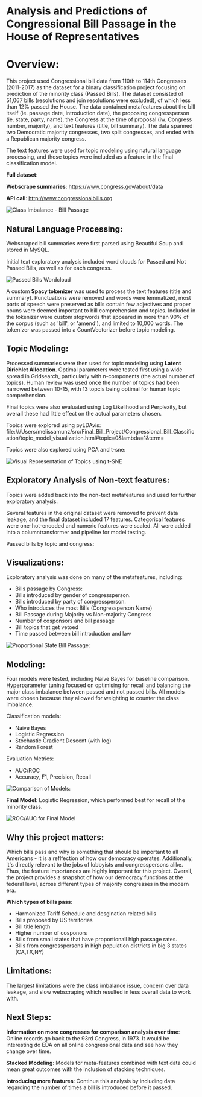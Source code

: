 # Analysis and Predictions of Congressional Bill Passage in the House of Representatives

# Overview:  
This project used Congressional bill data from 110th to 114th Congresses (2011-2017) as the dataset for a binary classification project focusing on prediction of the minority class (Passed Bills). The dataset consisted of 51,067 bills (resolutions and join resolutions were excluded), of which less than 12% passed the House. The data contained  metafeatures about the bill itself (ie. passage date, introduction date), the proposing congressperson (ie. state, party, name), the Congress at the time of proposal (iw. Congress number, majority), and  text features (title, bill summary). The data spanned two Democratic majority congresses, two split congresses, and ended with a Republican majority congress.

The text features were used for topic modeling using natural language processing, and those topics were included as a feature in the final classification model.

**Full dataset**:

**Webscrape summaries**: https://www.congress.gov/about/data

**API call**: http://www.congressionalbills.org

![Class Imbalance - Bill Passage](https://github.com/mellymillionz/Congressional_Bill_Passage_Analysis/blob/master/Visualizations/Bill_Split_2.png)

## Natural Language Processing:
Webscraped bill summaries were first parsed using Beautiful Soup and stored in MySQL.

Initial text exploratory analysis included word clouds for Passed and Not Passed Bills, as well as for each congress.

![Passed Bills Wordcloud](https://github.com/mellymillionz/Congressional_Bill_Passage_Analysis/blob/master/Visualizations/passed_wordcloud.png)

A custom **Spacy tokenizer** was used to process the text features (title and summary). Punctuations were removed and words were lemmatized, most parts of speech were preserved as bills contain few adjectives and proper nouns were deemed important to bill comprehension and topics. Included in the tokenizer were custom stopwords that appeared in more than 90% of the corpus (such as 'bill', or 'amend'), and limited to 10,000 words. The tokenizer was passed into a CountVectorizer before topic modeling.

## Topic Modeling: 
Processed summaries were then used for topic modeling using **Latent Dirichlet Allocation**. Optimal parameters were tested first using a wide spread in Gridsearch, particularly with n-components (the actual number of topics). Human review was used once the number of topics had been narrowed between 10-15, with 13 topcis being optimal for human topic comprehension.

Final topics were also evaluated using Log Likelihood and Perplexity, but overall these had little effect on the actual parameters chosen.

Topics were explored using pyLDAvis: file:///Users/melissamunz/src/Final_Bill_Project/Congressional_Bill_Classification/topic_model_visualization.html#topic=0&lambda=1&term=

Topics were also explored using PCA and t-sne:

![Visual Representation of Topics using t-SNE](https://github.com/mellymillionz/Congressional_Bill_Passage_Analysis/blob/master/Visualizations/t-sne_topics.png)


## Exploratory Analysis of Non-text features:
Topics were added back into the non-text metafeatures and used for further exploratory analysis. 

Several features in the original dataset were removed to prevent data leakage, and the final dataset included 17 features. Categorical features were one-hot-encoded and numeric features were scaled. All were added into a columntransformer and pipeline for model testing.

Passed bills by topic and congress:

## Visualizations:

Exploratory analysis was done on many of the metafeatures, including:
- Bills passage by Congress:
- Bills introduced by gender of congressperson.
- Bills introduced by party of congressperson.
- Who introduces the most Bills (Congressperson Name)
- Bill Passage during Majority vs Non-majority Congress
- Number of cosponsors and bill passage
- Bill topics that get vetoed
- Time passed between bill introduction and law

![Proportional State Bill Passage:](https://github.com/mellymillionz/Congressional_Bill_Passage_Analysis/blob/master/Visualizations/state_bill_passage.png)

## Modeling:

Four models were tested, including Naive Bayes for baseline comparison. Hyperparameter tuning focused on optimising for recall and balancing the major class imbalance between passed and not passed bills. All models were chosen because they allowed for weighting to counter the class imbalance.

Classification models:
- Naive Bayes
- Logistic Regression
- Stochastic Gradient Descent (with log)
- Random Forest

Evaluation Metrics: 
- AUC/ROC
- Accuracy, F1, Precision, Recall

![Comparison of Models:](https://github.com/mellymillionz/Congressional_Bill_Passage_Analysis/blob/master/Visualizations/model_compare_chart.png)

**Final Model**: Logistic Regression, which performed best for recall of the minority class.

![ROC/AUC for Final Model](https://github.com/mellymillionz/Congressional_Bill_Passage_Analysis/blob/master/Visualizations/ROC_Logreg.png)


## Why this project matters: 
Which bills pass and why is something that should be important to all Americans - it is a reflfection of how our democracy operates. Additionally, it's directly relevant to the jobs of lobbyists and congresspersons alike. Thus, the feature importances are highly important for this project. Overall, the project provides a snapshot of how our democracy functions at the federal level, across different types of majority congresses in the modern era. 

**Which types of bills pass**:
- Harmonized Tariff Schedule and desgination related bills
- Bills proposed by US territories
- Bill title length
- Higher number of cosponors
- Bills from small states that have proportionall high passage rates.
- Bills from congresspersons in high population districts in big 3 states (CA,TX,NY)

## Limitations: 

The largest limitations were the class imbalance issue, concern over data leakage, and slow webscraping which resulted in less overall data to work with.

## Next Steps:

**Information on more congresses for comparison analysis over time**: Online records go back to the 93rd Congress, in 1973. It would be interesting do EDA on all online congressional data and see how they change over time.

**Stacked Modeling**: Models for meta-features combined with text data could mean great outcomes with the inclusion of stacking techniques.

**Introducing more features**: Continue this analysis by including data regarding the number of times a bill is introduced before it passed.
